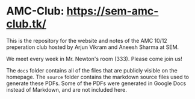 # AMC-Club: https://sem-amc-club.tk/
This is the repository for the website and notes of the AMC 10/12 preperation club hosted by Arjun Vikram and Aneesh Sharma at SEM.

We meet every week in Mr. Newton's room (333). Please come join us!

The `docs` folder contains all of the files that are publicly visible on the homepage. The `source` folder contains the markdown source files used to generate these PDFs. Some of the PDFs were generated in Google Docs instead of Markdown, and are not included here.
